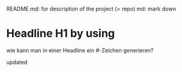 README.md: for description of the project (= repo)
md: mark down 

# Headline H1 by using #
wie kann man in einer Headline ein #-Zeichen generieren?

updated
